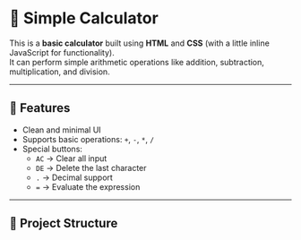 # 🧮 Simple Calculator  

This is a **basic calculator** built using **HTML** and **CSS** (with a little inline JavaScript for functionality).  
It can perform simple arithmetic operations like addition, subtraction, multiplication, and division.  

---

## 🚀 Features  
- Clean and minimal UI  
- Supports basic operations: `+`, `-`, `*`, `/`  
- Special buttons:  
  - `AC` → Clear all input  
  - `DE` → Delete the last character  
  - `.` → Decimal support  
  - `=` → Evaluate the expression  

---

## 📂 Project Structure  
